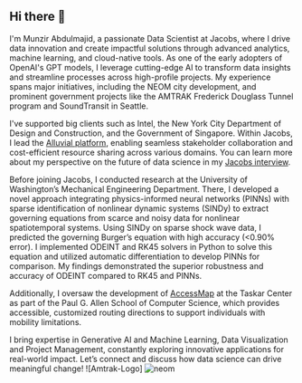 ## Hi there 👋

I'm Munzir Abdulmajid, a passionate Data Scientist at Jacobs, where I drive data innovation and create impactful solutions through advanced analytics, machine learning, and cloud-native tools. As one of the early adopters of OpenAI's GPT models, I leverage cutting-edge AI to transform data insights and streamline processes across high-profile projects. My experience spans major initiatives, including the NEOM city development, and prominent government projects like the AMTRAK Frederick Douglass Tunnel program and SoundTransit in Seattle.

I've supported big clients such as Intel, the New York City Department of Design and Construction, and the Government of Singapore. Within Jacobs, I lead the [Alluvial platform](https://customers.microsoft.com/en-us/story/1655187821653342085-jacobs-microsoft-fabric-power-bi-partner-professional-services-usa), enabling seamless stakeholder collaboration and cost-efficient resource sharing across various domains. You can learn more about my perspective on the future of data science in my [Jacobs interview](https://www.jacobs.com/newsroom/qa/view-future-data-science-qa-munzir-abdulmajid).

Before joining Jacobs, I conducted research at the University of Washington’s Mechanical Engineering Department. There, I developed a novel approach integrating physics-informed neural networks (PINNs) with sparse identification of nonlinear dynamic systems (SINDy) to extract governing equations from scarce and noisy data for nonlinear spatiotemporal systems. Using SINDy on sparse shock wave data, I predicted the governing Burger’s equation with high accuracy (<0.90% error). I implemented ODEINT and RK45 solvers in Python to solve this equation and utilized automatic differentiation to develop PINNs for comparison. My findings demonstrated the superior robustness and accuracy of ODEINT compared to RK45 and PINNs.

Additionally, I oversaw the development of [AccessMap](https://www.accessmap.app/?region=wa.seattle&lon=-122.334298&lat=47.606386&z=13) at the Taskar Center as part of the Paul G. Allen School of Computer Science, which provides accessible, customized routing directions to support individuals with mobility limitations.

I bring expertise in Generative AI and Machine Learning, Data Visualization and Project Management, constantly exploring innovative applications for real-world impact. Let’s connect and discuss how data science can drive meaningful change!
![Amtrak-Logo]
![neom](https://github.com/user-attachments/assets/4433e38b-be3d-445e-82c1-067ee5f3bd3e)

